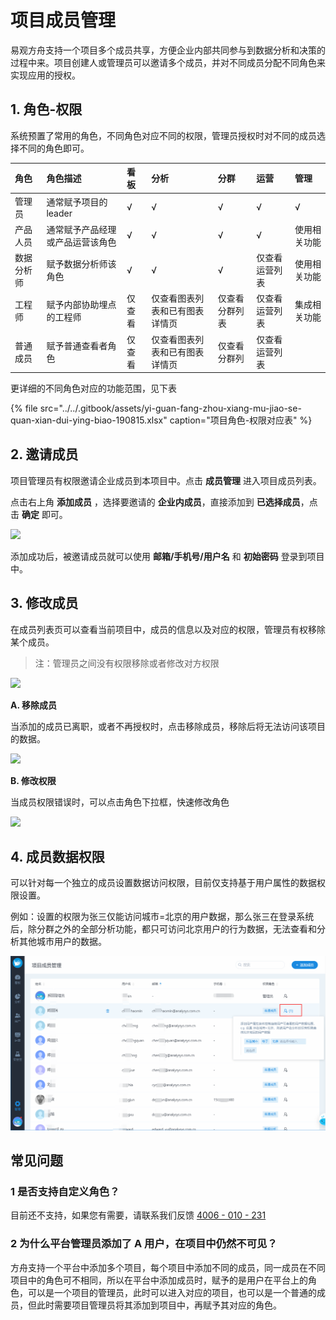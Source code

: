 # 项目成员管理

易观方舟支持一个项目多个成员共享，方便企业内部共同参与到数据分析和决策的过程中来。项目创建人或管理员可以邀请多个成员，并对不同成员分配不同角色来实现应用的授权。

## 1. 角色-权限

系统预置了常用的角色，不同角色对应不同的权限，管理员授权时对不同的成员选择不同的角色即可。

| 角色 | 角色描述 | 看板 | 分析 | 分群 | 运营 | 管理 |
| :--- | :--- | :--- | :--- | :--- | :--- | :--- |
| 管理员 | 通常赋予项目的leader | √ | √ | √ | √ | √ |
| 产品人员 | 通常赋予产品经理或产品运营该角色 | √ | √ | √ | √ | 使用相关功能 |
| 数据分析师 | 赋予数据分析师该角色 | √ | √ | √ | 仅查看运营列表 | 使用相关功能 |
| 工程师 | 赋予内部协助埋点的工程师 | 仅查看 | 仅查看图表列表和已有图表详情页 | 仅查看分群列表 | 仅查看运营列表 | 集成相关功能 |
| 普通成员 | 赋予普通查看者角色 | 仅查看 | 仅查看图表列表和已有图表详情页 | 仅查看分群列 | 仅查看运营列表 |  |

更详细的不同角色对应的功能范围，见下表

{% file src="../../.gitbook/assets/yi-guan-fang-zhou-xiang-mu-jiao-se-quan-xian-dui-ying-biao-190815.xlsx" caption="项目角色-权限对应表" %}

## 2. 邀请成员

项目管理员有权限邀请企业成员到本项目中。点击 **成员管理** 进入项目成员列表。

点击右上角 **添加成员** ，选择要邀请的 **企业内成员**，直接添加到 **已选择成员**，点击 **确定** 即可。

![ ](https://imguserradar.analysys.cn/fangzhou/img/2018/12/201812191130157614.gif)

添加成功后，被邀请成员就可以使用 **邮箱/手机号/用户名** 和 **初始密码** 登录到项目中。

## 3. 修改成员

在成员列表页可以查看当前项目中，成员的信息以及对应的权限，管理员有权移除某个成员。

> 注：管理员之间没有权限移除或者修改对方权限

![ ](https://imguserradar.analysys.cn/fangzhou/img/2018/12/201812191136255193.png)

**A. 移除成员**

当添加的成员已离职，或者不再授权时，点击移除成员，移除后将无法访问该项目的数据。

![ ](https://imguserradar.analysys.cn/fangzhou/img/2018/12/201812191140131115.png)

**B. 修改权限**

当成员权限错误时，可以点击角色下拉框，快速修改角色

![ ](https://imguserradar.analysys.cn/fangzhou/img/2018/12/201812191141170214.png)

## 4. 成员数据权限

可以针对每一个独立的成员设置数据访问权限，目前仅支持基于用户属性的数据权限设置。

例如：设置的权限为张三仅能访问城市=北京的用户数据，那么张三在登录系统后，除分群之外的全部分析功能，都只可访问北京用户的行为数据，无法查看和分析其他城市用户的数据。

![](../../.gitbook/assets/image%20%2834%29.png)

## 常见问题

### 1 是否支持自定义角色？

目前还不支持，如果您有需要，请联系我们反馈  [4006 - 010 - 231](tel:4006-010-231) 

### 2 为什么平台管理员添加了 A 用户，在项目中仍然不可见？

方舟支持一个平台中添加多个项目，每个项目中添加不同的成员，同一成员在不同项目中的角色可不相同，所以在平台中添加成员时，赋予的是用户在平台上的角色，可以是一个项目的管理员，此时可以进入对应的项目，也可以是一个普通的成员，但此时需要项目管理员将其添加到项目中，再赋予其对应的角色。



